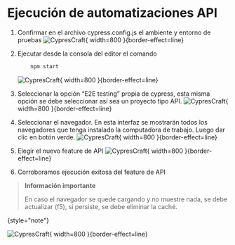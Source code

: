 # Ejecución de automatizaciones API

1. Confirmar en el archivo cypress.config.js el ambiente y entorno de pruebas
   ![CypresCraft](dynamicvarexecution_1d.png){ width=800 }{border-effect=line}

2. Ejecutar desde la consola del editor el comando
    ```bash
        npm start
    ```
   ![CypresCraft](execution-automation-api_1.png){ width=800 }{border-effect=line}

2. Seleccionar la opción “E2E testing” propia de cypress, esta misma opción se debe seleccionar así sea un proyecto tipo API.
   ![CypresCraft](execution-automation-api_2.png){ width=800 }{border-effect=line}

3. Seleccionar el navegador. En esta interfaz se mostrarán todos los navegadores que tenga instalado la computadora de trabajo. Luego dar clic en botón verde.
   ![CypresCraft](execution-automation-api_3.png){ width=800 }{border-effect=line}

4. Elegir el nuevo feature de API
   ![CypresCraft](execution-automation-api_4.png){ width=800 }{border-effect=line}

5. Corroboramos ejecución exitosa del feature de API

> **Información importante**
>
> En caso el navegador se quede cargando y no muestre nada, se debe actualizar (f5), si persiste, se debe eliminar la caché.
>
{style="note"}

   ![CypresCraft](execution-automation-api_5.png){ width=800 }{border-effect=line}
